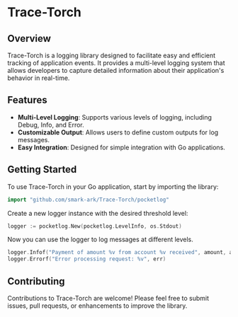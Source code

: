 # Trace-Torch

## Overview
Trace-Torch is a logging library designed to facilitate easy and efficient tracking of application events. It provides a multi-level logging system that allows developers to capture detailed information about their application's behavior in real-time.

## Features
- **Multi-Level Logging**: Supports various levels of logging, including Debug, Info, and Error.
- **Customizable Output**: Allows users to define custom outputs for log messages.
- **Easy Integration**: Designed for simple integration with Go applications.

## Getting Started
To use Trace-Torch in your Go application, start by importing the library:

```go
import "github.com/smark-ark/Trace-Torch/pocketlog"
```


Create a new logger instance with the desired threshold level:
```go
logger := pocketlog.New(pocketlog.LevelInfo, os.Stdout)
```
Now you can use the logger to log messages at different levels.
```go
logger.Infof("Payment of amount %v from account %v received", amount, accountID)
logger.Errorf("Error processing request: %v", err)
```


## Contributing
Contributions to Trace-Torch are welcome! Please feel free to submit issues, pull requests, or enhancements to improve the library.